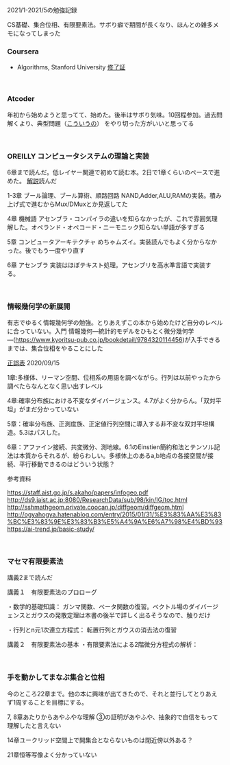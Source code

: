 2021/1-2021/5の勉強記録

CS基礎、集合位相、有限要素法。サボり癖で期間が長くなり、ほんとの雑多メモになってしまった

### Coursera
- Algorithms, Stanford University
[修了証](https://coursera.org/share/743ededd23c9def164eacae0ceb1afbf)

<br>

### Atcoder
年初から始めようと思ってて、始めた。後半はサボり気味。10回程参加。過去問解くより、典型問題（[こういうの](https://qiita.com/H20/items/1a066e242815961cd043)） をやり切った方がいいと思ってる

<br>

### OREILLY コンピュータシステムの理論と実装
6章まで読んだ。低レイヤー関連で初めて読む本。2日で1章くらいのペースで進めた。
[解説](https://nihemak.hatenablog.com/entry/2019/04/28/150541)読んだ


1-3章 ブール論理、ブール算術、順路回路
NAND,Adder,ALU,RAMの実装。積み上げ式で進むからMux/DMuxとか見返してた

4章 機械語
アセンブラ・コンパイラの違いを知らなかったが、これで雰囲気理解した。オペランド・オペコード・ニーモニック知らない単語が多すぎる

5章 コンピュータアーキテクチャ
めちゃムズイ。実装読んでもよく分からなかった。後でもう一度やり直す

6章 アセンブラ
実装はほぼテキスト処理。アセンブリを高水準言語で実装する。

<br>

### 情報幾何学の新展開
有志でゆるく情報幾何学の勉強。とりあえずこの本から始めたけど自分のレベルに合っていない。入門 情報幾何―統計的モデルをひもとく微分幾何学―(https://www.kyoritsu-pub.co.jp/bookdetail/9784320114456)が入手できるまでは、集合位相をやることにした

[正誤表](https://www.saiensu.co.jp/book_support/978-4-7819-1463-3/seigohyou_2_200915.pdf) 2020/09/15


1章:多様体、リーマン空間、位相系の用語を調べながら。行列は以前やったから調べたらなんとなく思い出すレベル

4章:確率分布族における不変なダイバージェンス。4.7がよく分からん。「双対平坦」がまだ分かっていない

5章：確率分布族、正測度族、正定値行列空間に導入する非不変な双対平坦構造。5.3はパスした。

6章：アファイン接続、共変微分、測地線。6.1のEinstien簡約和法とテンソル記法は本質からそれるが、紛らわしい。多様体上のあるa,b地点の各接空間が接続、平行移動できるのはどういう状態？

参考資料

https://staff.aist.go.jp/s.akaho/papers/infogeo.pdf
http://ds9.jaist.ac.jp:8080/ResearchData/sub/98/kin/IG/toc.html
http://sshmathgeom.private.coocan.jp/diffgeom/diffgeom.html
http://ogyahogya.hatenablog.com/entry/2015/01/31/%E3%83%AA%E3%83%BC%E3%83%9E%E3%83%B3%E5%A4%9A%E6%A7%98%E4%BD%93
https://ai-trend.jp/basic-study/

<br>

### マセマ有限要素法
講義2まで読んだ

講義１　有限要素法のプロローグ

・数学的基礎知識：
ガンマ関数、ベータ関数の復習。ベクトル場のダイバージェンスとガウスの発散定理は本書の後半で詳しく出るそうなので、触りだけ

・行列とn元1次連立方程式：
転置行列とガウスの消去法の復習

講義２　有限要素法の基本
・有限要素法による2階微分方程式の解析：

<br>

### 手を動かしてまなぶ集合と位相
今のところ22章まで。他の本に興味が出てきたので、それと並行してとりあえず1周することを目標にする。

7, 8章あたりからあやふやな理解
③の証明があやふや、抽象的で自信をもって理解したと言えない

14章ユークリッド空間上で開集合とならないものは閉近傍以外ある？

21章恒等写像よく分かっていない
